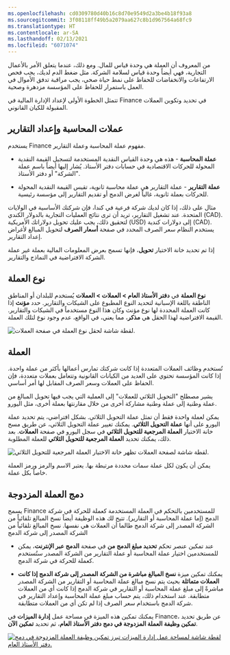 ```yaml
---
ms.openlocfilehash: cd0309780d40b16c8d70e9549d2a3be4b18f93a8
ms.sourcegitcommit: 3f08118ff49b5a2079aa627c8b1d967564a68fc9
ms.translationtype: HT
ms.contentlocale: ar-SA
ms.lasthandoff: 02/13/2021
ms.locfileid: "6071074"
---
```

من المعروف أن العملة هي وحدة قياس للمال. ومع ذلك، عندما يتعلق الأمر بالأعمال التجارية، فهي أيضاً وحدة قياس لسلامة الشركة. مثل ضغط الدم لديك، يجب فحص الارتفاعات والانخفاضات للحفاظ على نمط حياة صحي، يجب مراقبة تدفق الأموال في العمل باستمرار للحفاظ على المؤسسة مزدهرة وصحية. 

تتمثل الخطوة الأولى لإعداد الإدارة المالية في Finance في تحديد وتكوين العملات المقبولة للكيان القانوني.

## <a name="accounting-and-reporting-currencies"></a>عملات المحاسبة وإعداد التقارير

يستخدم Finance مفهوم عملة المحاسبة وعملة التقارير.

- **عملة المحاسبة** - هذه هي وحدة القياس النقدية المستخدمة لتسجيل القيمة النقدية المحولة للحركات الاقتصادية في حسابات دفتر الأستاذ. يُشار إليها أيضاً باسم عملة "الشركة" أو دفتر الأستاذ. 

- **عملة التقارير** - عملة التقارير هي عملة محاسبة ثانوية، تقيس القيمة النقدية المحولة للحركات بعملة ثانوية، غالباً لغرض الدمج أو تقديم التقارير إلى مؤسسة رئيسية.

مثال على ذلك، إذا كان لديك شركة فرعية في كندا، فإن شركتك الأساسية في الولايات المتحدة. عند تشغيل التقارير، تريد أن ترى نتائج العمليات التجارية بالدولار الكندي (CAD). لتحقيق ذلك، يجب عليك تحويل دولاراتك الأمريكية (USD) إلى دولارات كندية (CAD). يستخدم النظام سعر الصرف المحدد في صفحة **أسعار الصرف** لتحويل المبالغ لأغراض إعداد التقارير.

إذا تم تحديد خانة الاختيار **تحويل**، فإنها تسمح بعرض المعلومات المالية بعملة غير عملة الشركة الافتراضية في النماذج والتقارير.

## <a name="currency-gender"></a>نوع العملة

**نوع العملة** في **دفتر الأستاذ العام > العملات > العملات** يُستخدم للبلدان أو المناطق الناطقة باللغة الإسبانية لتحديد النوع المطبوع على الشيكات والتقارير. حدد **مؤنث** إذا كانت العملة المحددة لها نوع مؤنث وكان هذا النوع مستخدماً في الشيكات والتقارير. القيمة الافتراضية لهذا الحقل هي **مذكر**، مما يعني، في الواقع، عدم وجود نوع لتلك العملة.

![لقطة شاشة لحقل نوع العملة في صفحة العملات.](../media/gender.png)


## <a name="currency"></a>العملة 

تُستخدم وظائف العملات المتعددة إذا كانت شركتك تمارس أعمالها بأكثر من عملة واحدة. إذا كانت المؤسسة تحتوي على العديد من الكيانات القانونية وتتعامل بعملات متعددة، فإن الحفاظ على العملات وسعر الصرف المقابل لها أمر أساسي.

يشير مصطلح "التحويل الثلاثي للعملات" إلى العملية التي يجب فيها تحويل المبالغ من عملة وطنية إلى عملة وطنية مشاركة أخرى من خلال مقارنتها بعملة أخرى، مثل اليورو.

يمكن لعملة واحدة فقط أن تمثل عملة التحويل الثلاثي. بشكل افتراضي، يتم تحديد عملة اليورو على أنها **عملة التحويل الثلاثي**. يمكنك تغيير عملة التحويل الثلاثي، عن طريق مسح خانة الاختيار **العملة المرجعية للتحويل الثلاثي** في سجل اليورو في صفحة **العملات**. بعد ذلك، يمكنك تحديد **العملة المرجعية للتحويل الثلاثي** للعملة المطلوبة.
 
![لقطة شاشة لصفحة العملات تظهر خانة الاختيار العملة المرجعية للتحويل الثلاثي.](../media/currencies.png)

يمكن أن يكون لكل عملة سمات محددة مرتبطة بها. يعتبر الاسم والرمز ورمز العملة خاصاً بكل عملة.

## <a name="dual-currency-consolidation"></a>دمج العملة المزدوجة

يسمح Finance للمستخدمين بالتحكم في العملة المستخدمة كعملة للحركة في شركة الدمج (إما عملة المحاسبة أو التقارير). تتيح لك هذه الوظيفة أيضاً نسخ المبالغ تلقائياً من الشركة المصدر إلى شركة الدمج طالما أن العملات هي نفسها. نسخ المبالغ تلقائياً من الشركة المصدر إلى شركة الدمج

- عند تمكين عنصر تحكم **تحديد مبلغ الدمج من** في صفحة **الدمج عبر الإنترنت**، يمكن للمستخدمين اختيار عملة المحاسبة أو عملة التقارير من الشركة المصدر ستُستخدم كعملة للحركة في شركة الدمج. 

- يمكنك تمكين ميزة **نسخ المبالغ مباشرة من الشركة المصدر إلى شركة الدمج إذا كانت العملات متماثلة** بحيث يتم نسخ مبالغ عملة المحاسبة أو التقارير من الشركة المصدر مباشرةً إلى مبلغ عملة المحاسبة أو التقارير في شركة الدمج إذا كانت أي من العملات متطابقة. عند استخدام ذلك، يتم حساب مبلغ عملة المحاسبة وإعداد التقارير في شركة الدمج باستخدام سعر الصرف إذا لم تكن أي من العملات متطابقة. 

يمكنك تمكين هذه الميزة في مساحة عمل **إدارة الميزات** في Finance، عن طريق تحديد **تمكين وظيفة العملة المزدوجة في دمج دفتر الأستاذ العام**، ثم تحديد **تمكين الآن**.

[![لقطة شاشة لمساحة عمل إدارة الميزات تبرز تمكين وظيفة العملة المزدوجة في دمج دفتر الأستاذ العام.](../media/feature-management.png)](../media/feature-management.png#lightbox)

